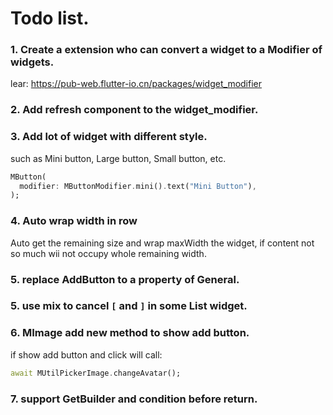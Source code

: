 # Todo list.
### 1. Create a extension who can convert a widget to a Modifier of widgets.

lear:
https://pub-web.flutter-io.cn/packages/widget_modifier

### 2. Add refresh component to the widget_modifier.

### 3. Add lot of widget with different style.

such as Mini button, Large button, Small button, etc. 

```dart
MButton(
  modifier: MButtonModifier.mini().text("Mini Button"),
);
```

### 4. Auto wrap width in row
Auto get the remaining size and wrap maxWidth the widget, if content not so much 
wii not occupy whole remaining width.


### 5. replace AddButton to a property of General.
 
### 5. use mix to cancel `[` and `]` in some List widget.

### 6. MImage add new method to show add button.
if show add button and click will call: 
```dart 
await MUtilPickerImage.changeAvatar();
```

### 7. support GetBuilder and condition before return.
